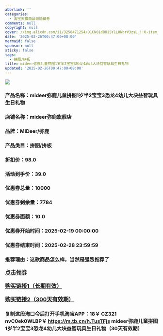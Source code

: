 ```yaml
---
abbrlink: ''
categories:
  - 淘宝天猫商品领隐藏券
comments: null
copyright: null
cover: //img.alicdn.com/i1/3258471254/O1CN01d8Ui5Y1L8NbrV3zsL_!!0-item_pic.jpg
date: '2025-02-26T00:47:00+08:00'
mermaid: false
sponsor: null
sticky: false
tags:
  - 拼图/拼板
title: mideer弥鹿儿童拼图1岁半2宝宝3恐龙4幼儿大块益智玩具生日礼物
updated: '2025-02-26T00:47:00+08:00'
--- 
```


![](//img.alicdn.com/i1/3258471254/O1CN01d8Ui5Y1L8NbrV3zsL_!!0-item_pic.jpg)

### 产品名称：mideer弥鹿儿童拼图1岁半2宝宝3恐龙4幼儿大块益智玩具生日礼物
### 店铺名称：mideer弥鹿旗舰店
### 品牌：MiDeer/弥鹿
### 产品类目：拼图/拼板
### 折扣价：98.0
### 活动到手价：39.0
### 优惠券总量：10000
### 优惠券剩余量：7784
### 优惠券面额：10.0
### 优惠券开始时间：2025-02-19 00:00:00	
### 优惠券结束时间：2025-02-28 23:59:59	
### 推荐理由：这款商品怎么样，当然是强烈推荐了

<p style="font-size: 18px; font-weight: bold;">
  <a href="https://uland.taobao.com/coupon/edetail?e=WcNXv7GMNFClhHvvyUNXZfh8CuWt5YH5OVuOuRD5gLJMmdsrkidbOWBzzpT26idJYQyNIvSMWR6v9xM03XFLXaE7sPkFB2JK3h4O6efCZK1gz3DuF9VGIlGFJBofsHnyRSHvQe2jOLZ9pbNCYX0I%2BPP%2BWUTgK%2F%2B0I%2BtaUgbudUxA%2B536asYsLWVfKa%2BhVnND0UJG%2F9%2BVrzeBFN8v7sWkcJjB6TX2HR3QQ5WKStDdyeTLAJho1Tgm24y1rRo98IyIzxHHRjXbSzC3GXpSbfs48ssQPdeOMII5F8EXUjWghacVVVR2VpXZis3S0LEoRTJ9swDhlpaMEawCGruttYDvNg%3D%3D&traceId=2166d8db17407296732636749d133b&union_lens=lensId%3AOPT%401740729677%40212b8c9e_0de8_1954b92f869_934f%4001%40eyJmbG9vcklkIjo3MzM1NH0ie" target="_blank">点击领券</a>
</p>
<p style="font-size: 18px; font-weight: bold;">
  <a href="https://s.click.taobao.com/t?e=m%3D2%26s%3DcL17zdUq815w4vFB6t2Z2ueEDrYVVa64K7Vc7tFgwiHjf2vlNIV67kkfnVn6TwKdFfrEfJ4hp2r3ID%2FV1RqsF4wnCJeELi4I%2FIEn%2BS1IjHAB0ghlTd7WlZVm%2FOAUUFw71qrpxiwMoCNxc1AtbZGVSxI%2FEwnACV5E8Ckg6633LnALZMqoQW%2BfuKGzo1lVxIioXjLbT6Uw7qxMPqQ2jOLvjNmEL%2BdgS41K9ei1M1VmVGNfuopcnoZ9NSiXtcg4HRBljCYtYGASbzRUrFwjXfRKMROfYmExpA2104bt%2FCh0HCaFmV43I%2FPegB4qQHP5xLrlKHxDC1vTbGk%3D" target="_blank">购买链接1（长期有效）</a>
</p>
<p style="font-size: 18px; font-weight: bold;">
  <a href="https://s.click.taobao.com/H5n4TNs" target="_blank">购买链接2（300天有效期）</a>
</p>

### 复制这段淘口令后打开手机淘宝APP：18￥ CZ321 nvC0ek0WLBP￥ https://m.tb.cn/h.TusTFjs  mideer弥鹿儿童拼图1岁半2宝宝3恐龙4幼儿大块益智玩具生日礼物（30天有效期）
